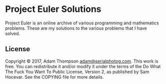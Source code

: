 # Project Euler Solutions

Project Euler is an online archive of various programming and mathematics problems. These are my solutions to the various problems that I have solved.

## License

Copyright © 2017, Adam Thompson <adam@serialphotog.com>. This work is free. You can redistribute it and/or modify it under the terms of the Do What The Fuck You Want To Public License, Version 2, as published by Sam Hocevar. See the COPYING file for more details.
